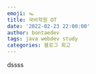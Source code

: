 ```yaml
---
emoji: 🪤
title: 국비학원 OT
date: '2022-02-23 22:00:00'
author: bontaedev
tags: java webdev study
categories: 블로그 회고
---
```


dssss
